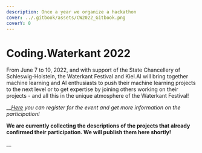 ```yaml
---
description: Once a year we organize a hackathon
cover: ../.gitbook/assets/CW2022_Gitbook.png
coverY: 0
---
```


# Coding.Waterkant 2022

From June 7 to 10, 2022, and with support of the State Chancellery of Schleswig-Holstein, the Waterkant Festival and Kiel.AI will bring together machine learning and AI enthusiasts to push their machine learning projects to the next level or to get expertise by joining others working on their projects - and all this in the unique atmosphere of the Waterkant Festival!

__[_Here_](https://coding.waterkant.sh) _you can register for the event and get more information on the participation!_



**We are currently collecting the descriptions of the projects that already confirmed their participation. We will publish them here shortly!**

__

